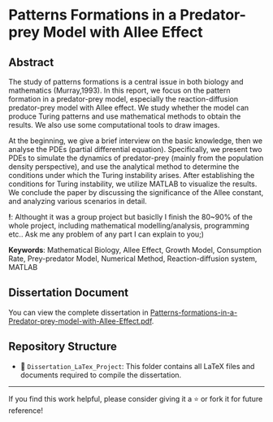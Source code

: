 # Patterns Formations in a Predator-prey Model with Allee Effect

## Abstract

The study of patterns formations is a central issue in both biology and mathematics (Murray,1993). In this report, we focus on the pattern formation in a predator-prey model, especially the reaction-diffusion predator-prey model with Allee effect. We study whether the model can produce Turing patterns and use mathematical methods to obtain the results. We also use some computational tools to draw images.

At the beginning, we give a brief interview on the basic knowledge, then we analyse the PDEs (partial differential equation). Specifically, we present two PDEs to simulate the dynamics of predator-prey (mainly from the population density perspective), and use the analytical method to determine the conditions under which the Turing instability arises. After establishing the conditions for Turing instability, we utilize MATLAB to visualize the results. We conclude the paper by discussing the significance of the Allee constant, and analyzing various scenarios in detail.

**!**: Althought it was a group project but basiclly I finish the 80~90% of the whole project, including mathematical modelling/analysis, programming etc.. Ask me any problem of any part I can explain to you;)

**Keywords**: Mathematical Biology, Allee Effect, Growth Model, Consumption Rate, Prey-predator Model, Numerical Method, Reaction-diffusion system, MATLAB

## Dissertation Document

You can view the complete dissertation in [Patterns-formations-in-a-Predator-prey-model-with-Allee-Effect.pdf](./Dissertation_LaTex_Project/Patterns-formations-in-a-Predator-prey-model-with-Allee-Effect.pdf).

## Repository Structure

- 📂 `Dissertation_LaTex_Project`: This folder contains all LaTeX files and documents required to compile the dissertation.

---

If you find this work helpful, please consider giving it a ⭐️ or fork it for future reference!
